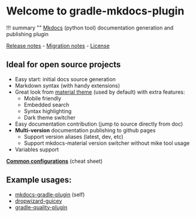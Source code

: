 # Welcome to gradle-mkdocs-plugin

!!! summary ""
    [Mkdocs](http://www.mkdocs.org/) (python tool) documentation generation and publishing plugin
    
[Release notes](about/history.md) - [Migration notes](about/migration.md) - [License](about/license.md)

## Ideal for open source projects

* Easy start: initial docs source generation
* Markdown syntax (with handy extensions)
* Great look from [material theme](https://squidfunk.github.io/mkdocs-material/) (used by default) with extra features:
    - Mobile friendly
    - Embedded search
    - Syntax highlighting
    - Dark theme switcher
* Easy documentation contribution (jump to source directly from doc)
* **Multi-version** documentation publishing to github pages
    - Support version aliases (latest, dev, etc)
    - Support mkdocs-material version switcher without mike tool usage
* Variables support

**[Common configurations](examples.md)** (cheat sheet)

## Example usages:

* [mkdocs-gradle-plugin](http://xvik.github.io/mkdocs-gradle-plugin/) (self)
* [dropwizard-guicey](http://xvik.github.io/dropwizard-guicey/)
* [gradle-quality-plugin](http://xvik.github.io/gradle-quality-plugin/) 

